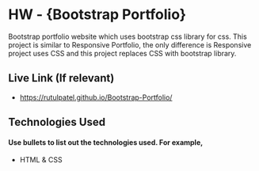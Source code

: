 # HW - {Bootstrap Portfolio}
Bootstrap portfolio website which uses bootstrap css library for css. This project is similar to Responsive Portfolio, the only difference is Responsive project uses CSS and this project replaces CSS with bootstrap library.

## Live Link (If relevant)
 - https://rutulpatel.github.io/Bootstrap-Portfolio/

## Technologies Used
#### Use bullets to list out the technologies used. For example,
- HTML & CSS
